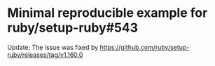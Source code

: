 # Minimal reproducible example for ruby/setup-ruby#543

Update: The issue was fixed by https://github.com/ruby/setup-ruby/releases/tag/v1.160.0
